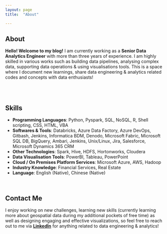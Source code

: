 ```yaml
---
layout: page
title:  "About"

---
```


## About
**Hello! Welcome to my blog!** I am currently working as a **Senior Data Analytics Engineer** with more than three years of experience. I am highly skilled in various works such as building data pipelines, analysing complex data, supporting data operations & using visualisations tools. This is a space where I document new learnings, share data engineering & analytics related codes and concepts with data enthusiasts! 
<br><br> 

<br>

## Skills

+ **Programming Languages**: Python, Pyspark, SQL, NoSQL, R, Shell scripting, CSS, HTML, VBA
+ **Softwares & Tools**: Databricks, Azure Data Factory, Azure DevOps, Gitbash, Jenkins, Informatica BDM, Denodo, Microsoft Fabric, Microsoft SQL DB, BigQuery, Ambari, Jenkins, Unix/Linux, Jira, Salesforce, Microsoft Dynamics 365 CRM
+ **Other Technologies**: Spark, Hive, HDFS, Hortonworks, Cloudera
+ **Data Visualisation Tools**: PowerBI, Tableau, PowerPoint
+ **Cloud / On Premises Platform Services**: Microsoft Azure, AWS, Hadoop
+ **Industry Knowledge**: Financial Services, Real Estate
+ **Language**: English (Native), Chinese (Native)

<br>

## Contact Me
I enjoy working on new challenges, learning new skills (currently learning more about geospatial data during my additional pockets of free time) as well as designing engaging and effective visualizations, so feel free to reach out to me via **[LinkedIn][Linkedin]** for anything related to data engineering & analytics! 

<br>
<br>


[Linkedin]: https://www.linkedin.com/in/wei-jin-ang
